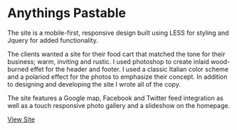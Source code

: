 # Anythings Pastable

The site is a mobile-first, responsive design built using LESS for styling and Jquery for added functionality. 

The clients wanted a site for their food cart that matched the tone for their business; warm, inviting and rustic. I used photoshop to create inlaid wood-burned effet for the header and footer. I used a classic Italian color scheme and a polariod effect for the photos to emphasize their concept. In addition to designing and developing the site I wrote all of the copy.

The site features a Google map, Facebook and Twitter feed integration as well as a touch responsive photo gallery and a slideshow on the homepage.

[View Site](http://joshboyan.com/anythings-pastable/buzz.html)